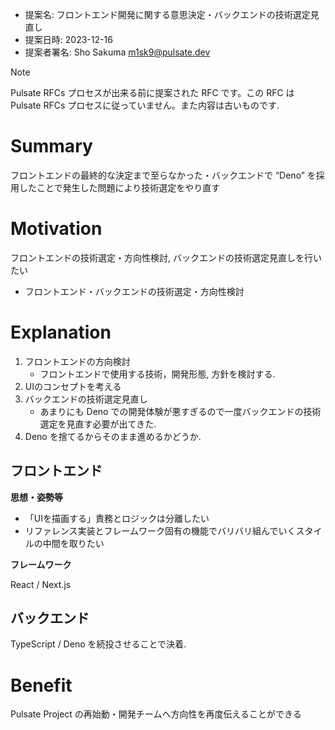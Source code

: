 - 提案名: フロントエンド開発に関する意思決定・バックエンドの技術選定見直し
- 提案日時: 2023-12-16
- 提案者署名: Sho Sakuma <m1sk9@pulsate.dev>

> [!NOTE]
>
> Pulsate RFCs プロセスが出来る前に提案された RFC です。この RFC は Pulsate RFCs プロセスに従っていません。また内容は古いものです.

# Summary

フロントエンドの最終的な決定まで至らなかった・バックエンドで “Deno” を採用したことで発生した問題により技術選定をやり直す

# Motivation

フロントエンドの技術選定・方向性検討, バックエンドの技術選定見直しを行いたい

- フロントエンド・バックエンドの技術選定・方向性検討

# Explanation

1. フロントエンドの方向検討
   - フロントエンドで使用する技術，開発形態, 方針を検討する.
2. UIのコンセプトを考える
3. バックエンドの技術選定見直し
   - あまりにも Deno での開発体験が悪すぎるので一度バックエンドの技術選定を見直す必要が出てきた.
4. Deno を捨てるからそのまま進めるかどうか.

## フロントエンド

**思想・姿勢等**

- 「UIを描画する」責務とロジックは分離したい
- リファレンス実装とフレームワーク固有の機能でバリバリ組んでいくスタイルの中間を取りたい

**フレームワーク**

React / Next.js

## バックエンド

TypeScript / Deno を続投させることで決着.

# Benefit

Pulsate Project の再始動・開発チームへ方向性を再度伝えることができる
